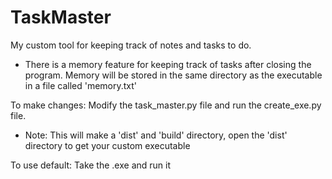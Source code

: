 # TaskMaster
My custom tool for keeping track of notes and tasks to do.
  - There is a memory feature for keeping track of tasks after closing the program. Memory will be stored in the same directory as the executable in a file called 'memory.txt'

To make changes: Modify the task_master.py file and run the create_exe.py file.
  - Note: This will make a 'dist' and 'build' directory, open the 'dist' directory to get your custom executable

To use default: Take the .exe and run it
